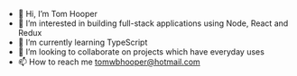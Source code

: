 - 👋 Hi, I’m Tom Hooper
- 👀 I’m interested in building full-stack applications using Node, React and Redux
- 🌱 I’m currently learning TypeScript
- 💞️ I’m looking to collaborate on projects which have everyday uses
- 📫 How to reach me tomwbhooper@hotmail.com

<!---
tom-hooper-91/tom-hooper-91 is a ✨ special ✨ repository because its `README.md` (this file) appears on your GitHub profile.
You can click the Preview link to take a look at your changes.
--->
